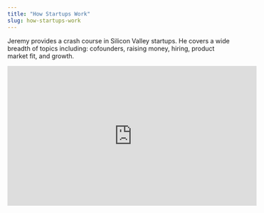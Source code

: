 ```yaml
---
title: "How Startups Work"
slug: how-startups-work
---
```


Jeremy provides a crash course in Silicon Valley startups. He covers a wide breadth of topics including: cofounders, raising money, hiring, product market fit, and growth.

<iframe width="560" height="315" src="https://www.youtube.com/watch?v=4MXMFUIUz2w" frameborder="0" allowfullscreen></iframe>